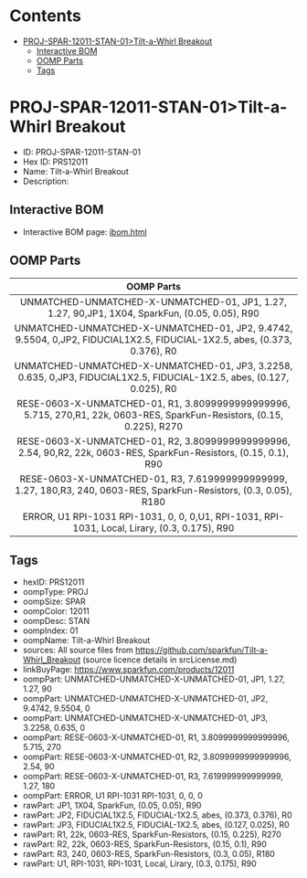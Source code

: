 



Contents
========

* [PROJ-SPAR-12011-STAN-01>Tilt-a-Whirl Breakout](#proj-spar-12011-stan-01tilt-a-whirl-breakout)
	* [Interactive BOM](#interactive-bom)
	* [OOMP Parts](#oomp-parts)
	* [Tags](#tags)

# PROJ-SPAR-12011-STAN-01>Tilt-a-Whirl Breakout

- ID: PROJ-SPAR-12011-STAN-01
- Hex ID: PRS12011
- Name: Tilt-a-Whirl Breakout
- Description: 

## Interactive BOM

- Interactive BOM page: [ibom.html](kicad/bom/ibom.html)

## OOMP Parts
  

|OOMP Parts|
| :---: |
|UNMATCHED-UNMATCHED-X-UNMATCHED-01, JP1, 1.27, 1.27, 90,JP1, 1X04, SparkFun, (0.05, 0.05), R90|
|UNMATCHED-UNMATCHED-X-UNMATCHED-01, JP2, 9.4742, 9.5504, 0,JP2, FIDUCIAL1X2.5, FIDUCIAL-1X2.5, abes, (0.373, 0.376), R0|
|UNMATCHED-UNMATCHED-X-UNMATCHED-01, JP3, 3.2258, 0.635, 0,JP3, FIDUCIAL1X2.5, FIDUCIAL-1X2.5, abes, (0.127, 0.025), R0|
|RESE-0603-X-UNMATCHED-01, R1, 3.8099999999999996, 5.715, 270,R1, 22k, 0603-RES, SparkFun-Resistors, (0.15, 0.225), R270|
|RESE-0603-X-UNMATCHED-01, R2, 3.8099999999999996, 2.54, 90,R2, 22k, 0603-RES, SparkFun-Resistors, (0.15, 0.1), R90|
|RESE-0603-X-UNMATCHED-01, R3, 7.619999999999999, 1.27, 180,R3, 240, 0603-RES, SparkFun-Resistors, (0.3, 0.05), R180|
|ERROR, U1 RPI-1031 RPI-1031, 0, 0, 0,U1, RPI-1031, RPI-1031, Local, Lirary, (0.3, 0.175), R90|

## Tags

- hexID: PRS12011
- oompType: PROJ
- oompSize: SPAR
- oompColor: 12011
- oompDesc: STAN
- oompIndex: 01
- oompName: Tilt-a-Whirl Breakout
- sources: All source files from https://github.com/sparkfun/Tilt-a-Whirl_Breakout (source licence details in srcLicense.md)
- linkBuyPage: https://www.sparkfun.com/products/12011
- oompPart: UNMATCHED-UNMATCHED-X-UNMATCHED-01, JP1, 1.27, 1.27, 90
- oompPart: UNMATCHED-UNMATCHED-X-UNMATCHED-01, JP2, 9.4742, 9.5504, 0
- oompPart: UNMATCHED-UNMATCHED-X-UNMATCHED-01, JP3, 3.2258, 0.635, 0
- oompPart: RESE-0603-X-UNMATCHED-01, R1, 3.8099999999999996, 5.715, 270
- oompPart: RESE-0603-X-UNMATCHED-01, R2, 3.8099999999999996, 2.54, 90
- oompPart: RESE-0603-X-UNMATCHED-01, R3, 7.619999999999999, 1.27, 180
- oompPart: ERROR, U1 RPI-1031 RPI-1031, 0, 0, 0
- rawPart: JP1, 1X04, SparkFun, (0.05, 0.05), R90
- rawPart: JP2, FIDUCIAL1X2.5, FIDUCIAL-1X2.5, abes, (0.373, 0.376), R0
- rawPart: JP3, FIDUCIAL1X2.5, FIDUCIAL-1X2.5, abes, (0.127, 0.025), R0
- rawPart: R1, 22k, 0603-RES, SparkFun-Resistors, (0.15, 0.225), R270
- rawPart: R2, 22k, 0603-RES, SparkFun-Resistors, (0.15, 0.1), R90
- rawPart: R3, 240, 0603-RES, SparkFun-Resistors, (0.3, 0.05), R180
- rawPart: U1, RPI-1031, RPI-1031, Local, Lirary, (0.3, 0.175), R90
